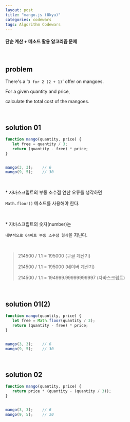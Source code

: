 ```yaml
---
layout: post
title: "mango.js (8kyu)"
categories: codewars
tags: Algorithm Codewars
---
```


#### 단순 계산 + 메소드 활용 알고리즘 문제

<br>

## problem

There's a '`3 for 2 (2 + 1)`' offer on mangoes.

For a given quantity and price,

calculate the total cost of the mangoes.

<br>

## solution 01

```javascript
function mango(quantity, price) {
   let free = quantity / 3;
   return (quantity - free) * price;
}


mango(3, 3);	// 6
mango(9, 5);	// 30
```

<br>

\* 자바스크립트의 부동 소수점 연산 오류를 생각하면

`Math.floor()` 메소드를 사용해야 한다.

<br>

\* 자바스크립트의 숫자(number)는

`내부적으로 64비트 부동 소수점 형식`을 지닌다.

<br>

> 214500 / 1.1 = 195000 (구글 계산기)
>
> 214500 / 1.1 = 195000 (네이버 계산기)
>
> 214500 / 1.1 = 194999.99999999997 (자바스크립트)

<br>

## solution 01(2)

```javascript
function mango(quantity, price) {
   let free = Math.floor(quantity / 3);
   return (quantity - free) * price;
}


mango(3, 3);	// 6
mango(9, 5);	// 30
```

<br>

## solution 02

```javascript
function mango(quantity, price) {
   return price * (quantity - (quantity / 3));
}


mango(3, 3);	// 6
mango(9, 5);	// 30
```



